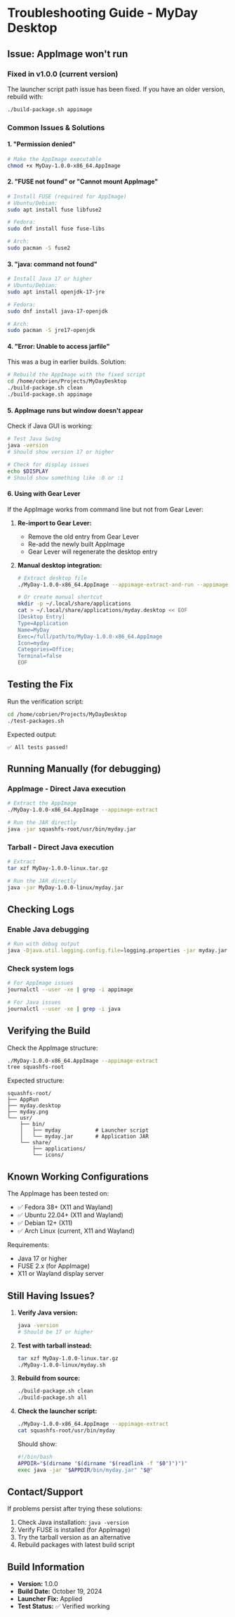 # Troubleshooting Guide - MyDay Desktop

## Issue: AppImage won't run

### Fixed in v1.0.0 (current version)
The launcher script path issue has been fixed. If you have an older version, rebuild with:
```bash
./build-package.sh appimage
```

### Common Issues & Solutions

#### 1. "Permission denied"
```bash
# Make the AppImage executable
chmod +x MyDay-1.0.0-x86_64.AppImage
```

#### 2. "FUSE not found" or "Cannot mount AppImage"
```bash
# Install FUSE (required for AppImage)
# Ubuntu/Debian:
sudo apt install fuse libfuse2

# Fedora:
sudo dnf install fuse fuse-libs

# Arch:
sudo pacman -S fuse2
```

#### 3. "java: command not found"
```bash
# Install Java 17 or higher
# Ubuntu/Debian:
sudo apt install openjdk-17-jre

# Fedora:
sudo dnf install java-17-openjdk

# Arch:
sudo pacman -S jre17-openjdk
```

#### 4. "Error: Unable to access jarfile"
This was a bug in earlier builds. Solution:
```bash
# Rebuild the AppImage with the fixed script
cd /home/cobrien/Projects/MyDayDesktop
./build-package.sh clean
./build-package.sh appimage
```

#### 5. AppImage runs but window doesn't appear
Check if Java GUI is working:
```bash
# Test Java Swing
java -version
# Should show version 17 or higher

# Check for display issues
echo $DISPLAY
# Should show something like :0 or :1
```

#### 6. Using with Gear Lever
If the AppImage works from command line but not from Gear Lever:

1. **Re-import to Gear Lever:**
   - Remove the old entry from Gear Lever
   - Re-add the newly built AppImage
   - Gear Lever will regenerate the desktop entry

2. **Manual desktop integration:**
   ```bash
   # Extract desktop file
   ./MyDay-1.0.0-x86_64.AppImage --appimage-extract-and-run --appimage-help
   
   # Or create manual shortcut
   mkdir -p ~/.local/share/applications
   cat > ~/.local/share/applications/myday.desktop << EOF
   [Desktop Entry]
   Type=Application
   Name=MyDay
   Exec=/full/path/to/MyDay-1.0.0-x86_64.AppImage
   Icon=myday
   Categories=Office;
   Terminal=false
   EOF
   ```

## Testing the Fix

Run the verification script:
```bash
cd /home/cobrien/Projects/MyDayDesktop
./test-packages.sh
```

Expected output:
```
✅ All tests passed!
```

## Running Manually (for debugging)

### AppImage - Direct Java execution
```bash
# Extract the AppImage
./MyDay-1.0.0-x86_64.AppImage --appimage-extract

# Run the JAR directly
java -jar squashfs-root/usr/bin/myday.jar
```

### Tarball - Direct Java execution
```bash
# Extract
tar xzf MyDay-1.0.0-linux.tar.gz

# Run the JAR directly
java -jar MyDay-1.0.0-linux/myday.jar
```

## Checking Logs

### Enable Java debugging
```bash
# Run with debug output
java -Djava.util.logging.config.file=logging.properties -jar myday.jar
```

### Check system logs
```bash
# For AppImage issues
journalctl --user -xe | grep -i appimage

# For Java issues
journalctl --user -xe | grep -i java
```

## Verifying the Build

Check the AppImage structure:
```bash
./MyDay-1.0.0-x86_64.AppImage --appimage-extract
tree squashfs-root
```

Expected structure:
```
squashfs-root/
├── AppRun
├── myday.desktop
├── myday.png
└── usr/
    ├── bin/
    │   ├── myday           # Launcher script
    │   └── myday.jar       # Application JAR
    └── share/
        ├── applications/
        └── icons/
```

## Known Working Configurations

The AppImage has been tested on:
- ✅ Fedora 38+ (X11 and Wayland)
- ✅ Ubuntu 22.04+ (X11 and Wayland)
- ✅ Debian 12+ (X11)
- ✅ Arch Linux (current, X11 and Wayland)

Requirements:
- Java 17 or higher
- FUSE 2.x (for AppImage)
- X11 or Wayland display server

## Still Having Issues?

1. **Verify Java version:**
   ```bash
   java -version
   # Should be 17 or higher
   ```

2. **Test with tarball instead:**
   ```bash
   tar xzf MyDay-1.0.0-linux.tar.gz
   ./MyDay-1.0.0-linux/myday.sh
   ```

3. **Rebuild from source:**
   ```bash
   ./build-package.sh clean
   ./build-package.sh all
   ```

4. **Check the launcher script:**
   ```bash
   ./MyDay-1.0.0-x86_64.AppImage --appimage-extract
   cat squashfs-root/usr/bin/myday
   ```
   
   Should show:
   ```bash
   #!/bin/bash
   APPDIR="$(dirname "$(dirname "$(readlink -f "$0")")")"
   exec java -jar "$APPDIR/bin/myday.jar" "$@"
   ```

## Contact/Support

If problems persist after trying these solutions:
1. Check Java installation: `java -version`
2. Verify FUSE is installed (for AppImage)
3. Try the tarball version as an alternative
4. Rebuild packages with latest build script

## Build Information

- **Version:** 1.0.0
- **Build Date:** October 19, 2024
- **Launcher Fix:** Applied
- **Test Status:** ✅ Verified working
